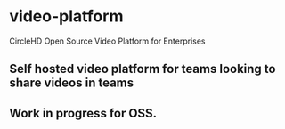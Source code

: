 # video-platform
CircleHD Open Source Video Platform for Enterprises

## Self hosted video platform for teams looking to share videos in teams
## Work in progress for OSS.
